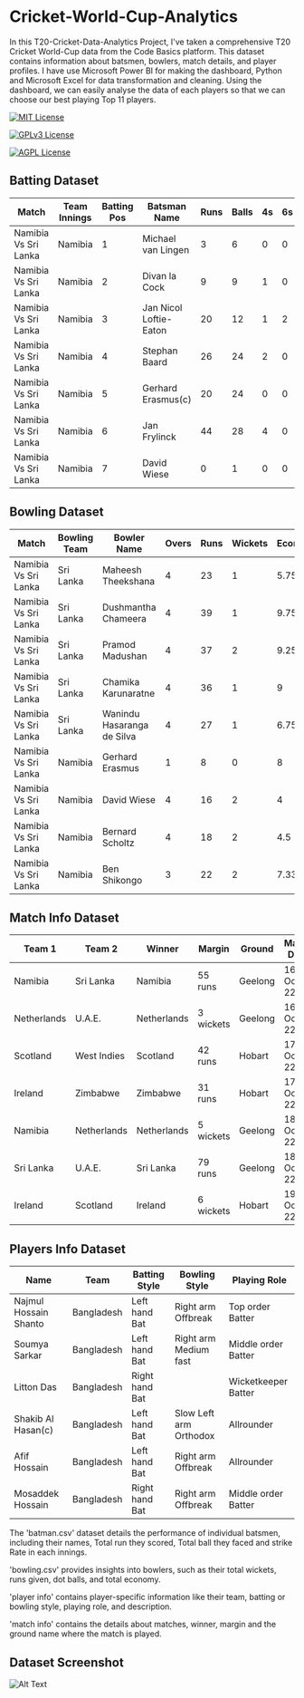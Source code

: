 
# Cricket-World-Cup-Analytics

In this T20-Cricket-Data-Analytics Project, I've taken a comprehensive T20 Cricket World-Cup data from the Code Basics platform. This dataset contains information about batsmen, bowlers, match details, and player profiles. I have use Microsoft Power BI for making the dashboard, Python and Microsoft Excel for data transformation and cleaning. Using the dashboard, we can easily analyse the data of each players so that we can choose our best playing Top 11 players.



[![MIT License](https://camo.githubusercontent.com/d10e346678b885e7ebed0f04e8a2e0874c276520997b070623819cfea2f02d8a/68747470733a2f2f696d672e736869656c64732e696f2f62616467652f706f7765725f62692d4632433831313f7374796c653d666f722d7468652d6261646765266c6f676f3d706f7765726269266c6f676f436f6c6f723d626c61636b)](https://choosealicense.com/licenses/mit/) 

[![GPLv3 License](https://camo.githubusercontent.com/a1b2dac5667822ee0d98ae6d799da61987fd1658dfeb4d2ca6e3c99b1535ebd8/68747470733a2f2f696d672e736869656c64732e696f2f62616467652f707974686f6e2d3336373041303f7374796c653d666f722d7468652d6261646765266c6f676f3d707974686f6e266c6f676f436f6c6f723d666664643534)](https://opensource.org/licenses/) 

[![AGPL License](https://camo.githubusercontent.com/f737c8a9e60949e59f80fcca0b0019df76efb3c8ae56d38736bb93e44b447000/68747470733a2f2f696d672e736869656c64732e696f2f62616467652f70616e6461732d2532333135303435382e7376673f7374796c653d666f722d7468652d6261646765266c6f676f3d70616e646173266c6f676f436f6c6f723d7768697465)](https://pandas.pydata.org/)




## Batting Dataset

| Match                | Team Innings | Batting Pos | Batsman Name            | Runs | Balls | 4s | 6s | SR     | Match ID    |
|----------------------|--------------|-------------|-------------------------|------|-------|----|----|--------|-------------|
| Namibia Vs Sri Lanka | Namibia      | 1           | Michael van Lingen      | 3    | 6     | 0  | 0  | 50     | T20I # 1823 |
| Namibia Vs Sri Lanka | Namibia      | 2           | Divan la Cock           | 9    | 9     | 1  | 0  | 100    | T20I # 1823 |
| Namibia Vs Sri Lanka | Namibia      | 3           | Jan Nicol Loftie-Eaton  | 20   | 12    | 1  | 2  | 166.66 | T20I # 1823 |
| Namibia Vs Sri Lanka | Namibia      | 4           | Stephan Baard           | 26   | 24    | 2  | 0  | 108.33 | T20I # 1823 |
| Namibia Vs Sri Lanka | Namibia      | 5           | Gerhard Erasmus(c)      | 20   | 24    | 0  | 0  | 83.33  | T20I # 1823 |
| Namibia Vs Sri Lanka | Namibia      | 6           | Jan Frylinck            | 44   | 28    | 4  | 0  | 157.14 | T20I # 1823 |
| Namibia Vs Sri Lanka | Namibia      | 7           | David Wiese             | 0    | 1     | 0  | 0  | 0      | T20I # 1823 |

## Bowling Dataset

| Match               | Bowling Team | Bowler Name                | Overs | Runs | Wickets | Economy | Match ID    |
|---------------------|--------------|----------------------------|-------|------|---------|---------|-------------|
| Namibia Vs Sri Lanka | Sri Lanka    | Maheesh Theekshana          | 4     | 23   | 1       | 5.75    | T20I # 1823 |
| Namibia Vs Sri Lanka | Sri Lanka    | Dushmantha Chameera         | 4     | 39   | 1       | 9.75    | T20I # 1823 |
| Namibia Vs Sri Lanka | Sri Lanka    | Pramod Madushan             | 4     | 37   | 2       | 9.25    | T20I # 1823 |
| Namibia Vs Sri Lanka | Sri Lanka    | Chamika Karunaratne         | 4     | 36   | 1       | 9       | T20I # 1823 |
| Namibia Vs Sri Lanka | Sri Lanka    | Wanindu Hasaranga de Silva  | 4     | 27   | 1       | 6.75    | T20I # 1823 |
| Namibia Vs Sri Lanka | Namibia      | Gerhard Erasmus            | 1     | 8    | 0       | 8       | T20I # 1823 |
| Namibia Vs Sri Lanka | Namibia      | David Wiese                | 4     | 16   | 2       | 4       | T20I # 1823 |
| Namibia Vs Sri Lanka | Namibia      | Bernard Scholtz            | 4     | 18   | 2       | 4.5     | T20I # 1823 |
| Namibia Vs Sri Lanka | Namibia      | Ben Shikongo               | 3     | 22   | 2       | 7.33    | T20I # 1823 |

## Match Info Dataset

| Team 1           | Team 2         | Winner          | Margin       | Ground  | Match Date | Match ID    |
|------------------|-----------------|-----------------|--------------|---------|------------|-------------|
| Namibia          | Sri Lanka       | Namibia         | 55 runs      | Geelong | 16-Oct-22  | T20I # 1823 |
| Netherlands      | U.A.E.          | Netherlands     | 3 wickets    | Geelong | 16-Oct-22  | T20I # 1825 |
| Scotland         | West Indies     | Scotland        | 42 runs      | Hobart  | 17-Oct-22  | T20I # 1826 |
| Ireland          | Zimbabwe        | Zimbabwe        | 31 runs      | Hobart  | 17-Oct-22  | T20I # 1828 |
| Namibia          | Netherlands      | Netherlands     | 5 wickets   | Geelong | 18-Oct-22  | T20I # 1830 |
| Sri Lanka        | U.A.E.          | Sri Lanka       | 79 runs     | Geelong | 18-Oct-22  | T20I # 1832 |
| Ireland          | Scotland        | Ireland         | 6 wickets   | Hobart  | 19-Oct-22  | T20I # 1833 |

## Players Info Dataset

| Name                  | Team        | Batting Style   | Bowling Style           | Playing Role        |
|-----------------------|-------------|-----------------|-------------------------|---------------------|
| Najmul Hossain Shanto | Bangladesh  | Left hand Bat   | Right arm Offbreak      | Top order Batter    |
| Soumya Sarkar         | Bangladesh  | Left hand Bat   | Right arm Medium fast   | Middle order Batter |
| Litton Das            | Bangladesh  | Right hand Bat  |                         | Wicketkeeper Batter |
| Shakib Al Hasan(c)    | Bangladesh  | Left hand Bat   | Slow Left arm Orthodox  | Allrounder          |
| Afif Hossain          | Bangladesh  | Left hand Bat   | Right arm Offbreak      | Allrounder          |
| Mosaddek Hossain      | Bangladesh  | Right hand Bat  | Right arm Offbreak      | Middle order Batter |



The 'batman.csv' dataset details the performance of individual batsmen, including their names, Total run they scored, Total ball they faced and strike Rate in each innings.
 
'bowling.csv' provides insights into bowlers, such as their total wickets, runs given, dot balls, and total economy.

'player info' contains player-specific information like their team, batting or bowling style, playing role, and description.

'match info' contains the details about matches, winner, margin and the ground name where the match is played.



## Dataset Screenshot

![Alt Text](https://user-images.githubusercontent.com/81465377/211144386-48070a65-7e8b-4370-af44-121b878b554b.jpg)